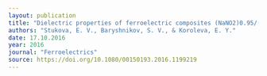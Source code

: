 ```yaml
---
layout: publication
title: "Dielectric properties of ferroelectric composites (NaNO2)0.95/(PbTiO3)0.05."
authors: "Stukova, E. V., Baryshnikov, S. V., & Koroleva, E. Y."
date: 17.10.2016
year: 2016
journal: "Ferroelectrics"
source: https://doi.org/10.1080/00150193.2016.1199219
---
```

